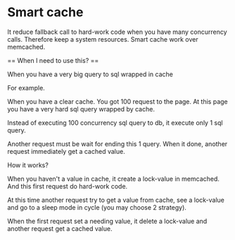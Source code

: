 Smart cache
===============

It reduce fallback call to hard-work code when you have many concurrency calls. Therefore keep a system resources.
Smart cache work over memcached.



== When I need to use this? ==

When you have a very big query to sql wrapped in cache

For example.

When you have a clear cache. You got 100 request to the page. At this page you have a very hard sql query wrapped by cache.

Instead of executing 100 concurrency sql query to db, it execute only 1 sql query.

Another request must be wait for ending this 1 query. When it done, another request immediately get a cached value.




How it works?

When you haven't a value in cache, it create a lock-value in memcached. And this first request do hard-work code.

At this time another request try to get a value from cache, see a lock-value and go to a sleep mode in cycle (you may choose 2 strategy).

When the first request set a needing value, it delete a lock-value and another request get a cached value.





